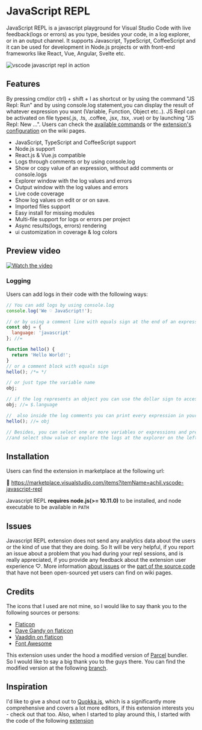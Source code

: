 # JavaScript REPL

JavaScript REPL is a javascript playground for Visual Studio Code with live feedback(logs or errors) as you type, besides your code, in a log explorer, or in an output channel. It supports Javascript, TypeScript, CoffeeScript and it can be used for development in Node.js projects or with front-end frameworks like React, Vue, Angular, Svelte etc.

![vscode javascript repl in action](https://raw.githubusercontent.com/axilleasiv/vscode-javascript-repl-docs/master/vscode-javascript-repl.gif)

## Features

By pressing cmd(or ctrl) + shift + l as shortcut or by using the command "JS Repl: Run" and by using console.log statement,you can display the result of whatever expression you want (Variable, Function, Object etc..). JS Repl can be activated on file types(.js, .ts, .coffee, .jsx, .tsx, .vue) or by launching "JS Repl: New ...". Users can check the [available commands](https://github.com/axilleasiv/vscode-javascript-repl-docs/wiki/Commands) or the [extension's configuration](https://github.com/axilleasiv/vscode-javascript-repl-docs/wiki/Configuration) on the wiki pages.

- JavaScript, TypeScript and CoffeeScript support
- Node.js support
- React.js & Vue.js compatible
- Logs through comments or by using console.log
- Show or copy value of an expression, without add comments or console.logs
- Explorer window with the log values and errors
- Output window with the log values and errors
- Live code coverage
- Show log values on edit or or on save.
- Imported files support
- Easy install for missing modules
- Multi-file support for logs or errors per project
- Async results(logs, errors) rendering
- ui customization in coverage & log colors

## Preview video

[![Watch the video](https://raw.githubusercontent.com/axilleasiv/vscode-javascript-repl-docs/master/preview_youtube.jpg)](https://www.youtube.com/watch?v=Ef75DChLMO8)

### Logging

Users can add logs in their code with the following ways:

```js
// You can add logs by using console.log
console.log('We ♡ JavaScript!');

// or by using a comment line with equals sign at the end of an expression
const obj = {
  language: 'javascript'
}; //=

function hello() {
  return 'Hello World!';
}
// or a comment block with equals sign
hello(); /*= */

// or just type the variable name
obj;

// if the log represents an object you can use the dollar sign to access its properties
obj; //= $.language

//  also inside the log comments you can print every expression in your scope
hello(); //= obj

// Besides, you can select one or more variables or expressions and press right-click
//and select show value or explore the logs at the explorer on the left
```

## Installation

Users can find the extension in marketplace at the following url:

🎉 https://marketplace.visualstudio.com/items?itemName=achil.vscode-javascript-repl

Javascript REPL **requires node.js(>= 10.11.0)** to be installed, and node executable to be available in `PATH`

## Issues

Javascript REPL extension does not send any analytics data about the users or the kind of use that they are doing. So It will be very helpful, if you report an issue about a problem that you had during your repl sessions, and is really appreciated, if you provide any feedback about the extension user experience ♡. More information [about issues](https://github.com/axilleasiv/vscode-javascript-repl-docs/wiki/Issues) or the [part of the source code](https://github.com/axilleasiv/vscode-javascript-repl-docs/wiki/Source-Code) that have not been open-sourced yet users can find on wiki pages.

## Credits

The icons that I used are not mine, so I would like to say thank you to the following sources or persons:

- [Flaticon](https://www.flaticon.com/authors/freepik)
- [Dave Gandy on flaticon](https://www.flaticon.com/authors/dave-gandy)
- [Vaaddin on flaticon](https://www.flaticon.com/authors/vaadin)
- [Font Awesome](https://fontawesome.com/)

This extension uses under the hood a modified version of [Parcel](https://parceljs.org/) bundler. So I would like to say a big thank you to the guys there. You can find the modified version at the following [branch](https://github.com/axilleasiv/parcel/tree/vs-repl).

## Inspiration

I'd like to give a shout out to [Quokka.js](https://quokkajs.com), which is a significantly more comprehensive and covers a lot more editors, if this extension interests you - check out that too. Also, when I started to play around this, I started with the code of the following [extension](https://github.com/lostfields/vscode-nodejs-repl)
